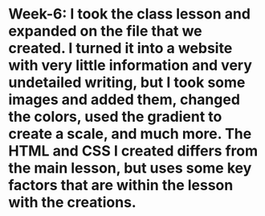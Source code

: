 # Week-6: I took the class lesson and expanded on the file that we created. I turned it into a website with very little information and very undetailed writing, but I took some images and added them, changed the colors, used the gradient to create a scale, and much more. The HTML and CSS I created differs from the main lesson, but uses some key factors that are within the lesson with the creations. 
